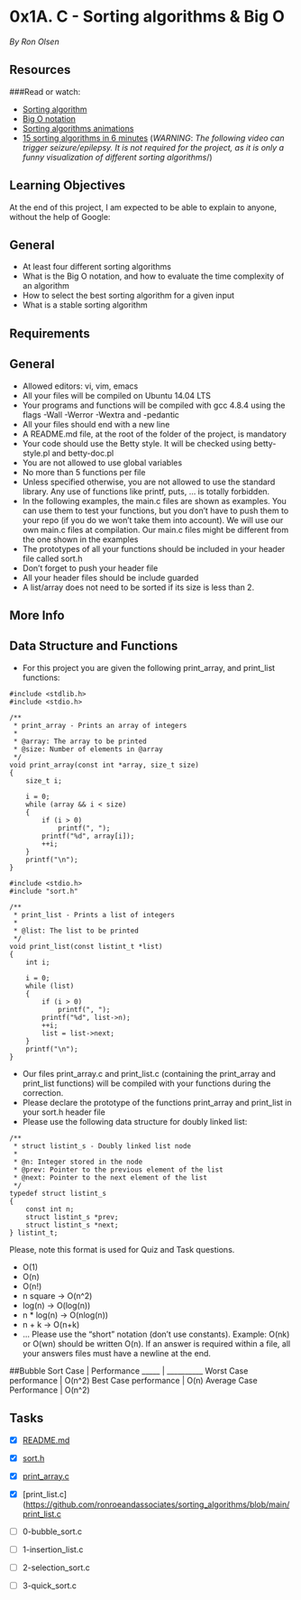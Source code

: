 # 0x1A. C - Sorting algorithms & Big O
*By Ron Olsen*

## Resources
###Read or watch:

- [Sorting algorithm](https://intranet.hbtn.io/rltoken/vyoWOURQXvWXdDMOjNCX0g)
- [Big O notation](https://intranet.hbtn.io/rltoken/FVWieykvBijR36tQp-m2kQ)
- [Sorting algorithms animations]([https://intranet.hbtn.io/rltoken/4FGrd5YUiLdXLCFP9E-mWg)
- [15 sorting algorithms in 6 minutes](https://intranet.hbtn.io/rltoken/gRYQqi0DMBFkW-yM2n7ydw) \(*WARNING*: _The following video can trigger seizure/epilepsy. It is not required for the project, as it is only a funny visualization of different sorting algorithms_/)
## Learning Objectives
At the end of this project, I am  expected to be able to explain to anyone, without the help of Google:

## General
- At least four different sorting algorithms
- What is the Big O notation, and how to evaluate the time complexity of an algorithm
- How to select the best sorting algorithm for a given input
- What is a stable sorting algorithm
## Requirements
## General
- Allowed editors: vi, vim, emacs
- All your files will be compiled on Ubuntu 14.04 LTS
- Your programs and functions will be compiled with gcc 4.8.4 using the flags -Wall -Werror -Wextra and -pedantic
- All your files should end with a new line
- A README.md file, at the root of the folder of the project, is mandatory
- Your code should use the Betty style. It will be checked using betty-style.pl and betty-doc.pl
- You are not allowed to use global variables
- No more than 5 functions per file
- Unless specified otherwise, you are not allowed to use the standard library. Any use of functions like printf, puts, … is totally forbidden.
- In the following examples, the main.c files are shown as examples. You can use them to test your functions, but you don’t have to push them to your repo (if you do we won’t take them into account). We will use our own main.c files at compilation. Our main.c files might be different from the one shown in the examples
- The prototypes of all your functions should be included in your header file called sort.h
- Don’t forget to push your header file
- All your header files should be include guarded
- A list/array does not need to be sorted if its size is less than 2.

## More Info
## Data Structure and Functions
- For this project you are given the following print_array, and print_list functions:
```
#include <stdlib.h>
#include <stdio.h>

/**
 * print_array - Prints an array of integers
 *
 * @array: The array to be printed
 * @size: Number of elements in @array
 */
void print_array(const int *array, size_t size)
{
    size_t i;

    i = 0;
    while (array && i < size)
    {
        if (i > 0)
            printf(", ");
        printf("%d", array[i]);
        ++i;
    }
    printf("\n");
}
```
```
#include <stdio.h>
#include "sort.h"

/**
 * print_list - Prints a list of integers
 *
 * @list: The list to be printed
 */
void print_list(const listint_t *list)
{
    int i;

    i = 0;
    while (list)
    {
        if (i > 0)
            printf(", ");
        printf("%d", list->n);
        ++i;
        list = list->next;
    }
    printf("\n");
}
```
- Our files print\_array.c and print\_list.c (containing the print\_array and print\_list functions) will be compiled with your functions during the correction.
- Please declare the prototype of the functions print\_array and print\_list in your sort.h header file
- Please use the following data structure for doubly linked list:
```
/**
 * struct listint_s - Doubly linked list node
 *
 * @n: Integer stored in the node
 * @prev: Pointer to the previous element of the list
 * @next: Pointer to the next element of the list
 */
typedef struct listint_s
{
    const int n;
    struct listint_s *prev;
    struct listint_s *next;
} listint_t;
```
Please, note this format is used for Quiz and Task questions.

- O(1)
- O(n)
- O(n!)
- n square -> O(n^2)
- log(n) -> O(log(n))
- n * log(n) -> O(nlog(n))
- n + k -> O(n+k)
- …
Please use the “short” notation (don’t use constants). Example: O(nk) or O(wn) should be written O(n). If an answer is required within a file, all your answers files must have a newline at the end.

##Bubble Sort
Case | Performance
_____ | __________
Worst Case performance | O(n^2)
Best Case performance | O(n)
Average Case Performance | O(n^2)


## Tasks
- [x] [README.md](https://github.com/ronroeandassociates/sorting_algorithms/blob/main/README.md)
- [x] [sort.h](https://github.com/ronroeandassociates/sorting_algorithms/blob/main/sort.h)
- [x] [print\_array.c](https://github.com/ronroeandassociates/sorting_algorithms/blob/main/print_array.c)
- [x] [print\_list.c](https://github.com/ronroeandassociates/sorting_algorithms/blob/main/print_list.c
- [ ] 0-bubble\_sort.c
- [ ] 1-insertion\_list.c
- [ ] 2-selection\_sort.c
- [ ] 3-quick\_sort.c

